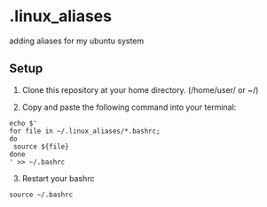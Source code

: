 # .linux_aliases
adding aliases for my ubuntu system

## Setup
1. Clone this repository at your home directory. (/home/user/ or ~/)

2. Copy and paste the following command into your terminal:
```
echo $'
for file in ~/.linux_aliases/*.bashrc;
do
 source ${file}
done
' >> ~/.bashrc
```
3. Restart your bashrc
```
source ~/.bashrc
```
